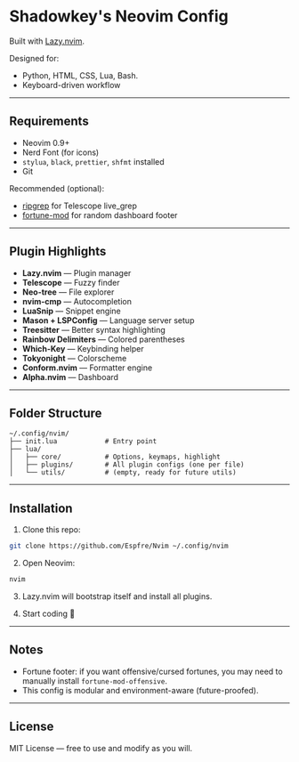 # Shadowkey's Neovim Config

Built with [Lazy.nvim](https://github.com/folke/lazy.nvim).

Designed for:

- Python, HTML, CSS, Lua, Bash.
- Keyboard-driven workflow

---

## Requirements

- Neovim 0.9+
- Nerd Font (for icons)
- `stylua`, `black`, `prettier`, `shfmt` installed
- Git

Recommended (optional):

- [ripgrep](https://github.com/BurntSushi/ripgrep) for Telescope live_grep
- [fortune-mod](https://github.com/shlomif/fortune-mod) for random dashboard footer

---

## Plugin Highlights

- **Lazy.nvim** — Plugin manager
- **Telescope** — Fuzzy finder
- **Neo-tree** — File explorer
- **nvim-cmp** — Autocompletion
- **LuaSnip** — Snippet engine
- **Mason + LSPConfig** — Language server setup
- **Treesitter** — Better syntax highlighting
- **Rainbow Delimiters** — Colored parentheses
- **Which-Key** — Keybinding helper
- **Tokyonight** — Colorscheme
- **Conform.nvim** — Formatter engine
- **Alpha.nvim** — Dashboard

---

## Folder Structure

```
~/.config/nvim/
├── init.lua            # Entry point
├── lua/
│   ├── core/           # Options, keymaps, highlight
│   ├── plugins/        # All plugin configs (one per file)
│   └── utils/          # (empty, ready for future utils)
```

---

## Installation

1. Clone this repo:

```bash
git clone https://github.com/Espfre/Nvim ~/.config/nvim
```

2. Open Neovim:

```bash
nvim
```

3. Lazy.nvim will bootstrap itself and install all plugins.

4. Start coding 🚀

---

## Notes

- Fortune footer: if you want offensive/cursed fortunes, you may need to manually install `fortune-mod-offensive`.
- This config is modular and environment-aware (future-proofed).

---

## License

MIT License — free to use and modify as you will.
